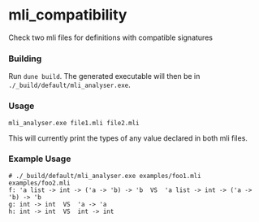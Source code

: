 # mli_compatibility
Check two mli files for definitions with compatible signatures

### Building
Run `dune build`. The generated executable will then be in `./_build/default/mli_analyser.exe`.

### Usage

    mli_analyser.exe file1.mli file2.mli

This will currently print the types of any value declared in both mli files.

### Example Usage

    # ./_build/default/mli_analyser.exe examples/foo1.mli examples/foo2.mli
    f: 'a list -> int -> ('a -> 'b) -> 'b  VS  'a list -> int -> ('a -> 'b) -> 'b
    g: int -> int  VS  'a -> 'a
    h: int -> int  VS  int -> int
